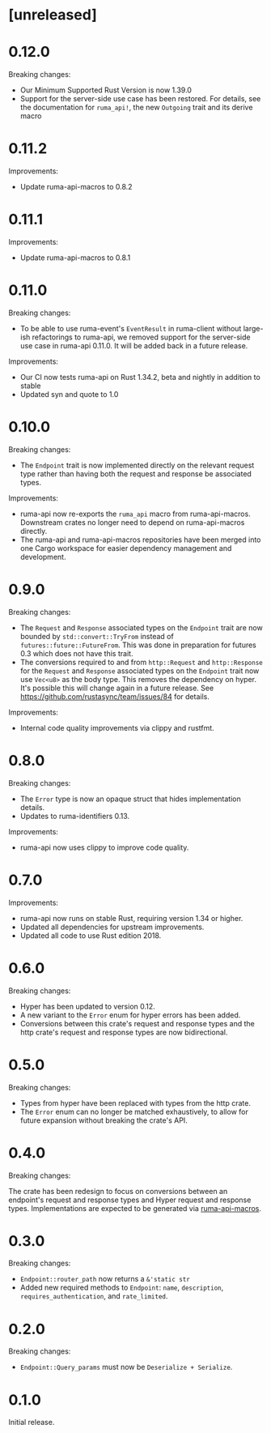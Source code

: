 # [unreleased]

# 0.12.0

Breaking changes:

* Our Minimum Supported Rust Version is now 1.39.0
* Support for the server-side use case has been restored. For details, see the documentation for
  `ruma_api!`, the new `Outgoing` trait and its derive macro

# 0.11.2

Improvements:

* Update ruma-api-macros to 0.8.2

# 0.11.1

Improvements:

* Update ruma-api-macros to 0.8.1

# 0.11.0

Breaking changes:

* To be able to use ruma-event's `EventResult` in ruma-client without large-ish refactorings to ruma-api, we removed support for the server-side use case in ruma-api 0.11.0. It will be added back in a future release.

Improvements:

* Our CI now tests ruma-api on Rust 1.34.2, beta and nightly in addition to stable
* Updated syn and quote to 1.0

# 0.10.0

Breaking changes:

* The `Endpoint` trait is now implemented directly on the relevant request type rather than having both the request and response be associated types.

Improvements:

* ruma-api now re-exports the `ruma_api` macro from ruma-api-macros. Downstream crates no longer need to depend on ruma-api-macros directly.
* The ruma-api and ruma-api-macros repositories have been merged into one Cargo workspace for easier dependency management and development.

# 0.9.0

Breaking changes:

* The `Request` and `Response` associated types on the `Endpoint` trait are now bounded by `std::convert::TryFrom` instead of `futures::future::FutureFrom`. This was done in preparation for futures 0.3 which does not have this trait.
* The conversions required to and from `http::Request` and `http::Response` for the `Request` and `Response` associated types on the `Endpoint` trait now use `Vec<u8>` as the body type. This removes the dependency on hyper. It's possible this will change again in a future release. See https://github.com/rustasync/team/issues/84 for details.

Improvements:

* Internal code quality improvements via clippy and rustfmt.

# 0.8.0

Breaking changes:

* The `Error` type is now an opaque struct that hides implementation details.
* Updates to ruma-identifiers 0.13.

Improvements:

* ruma-api now uses clippy to improve code quality.

# 0.7.0

Improvements:

* ruma-api now runs on stable Rust, requiring version 1.34 or higher.
* Updated all dependencies for upstream improvements.
* Updated all code to use Rust edition 2018.

# 0.6.0

Breaking changes:

* Hyper has been updated to version 0.12.
* A new variant to the `Error` enum for hyper errors has been added.
* Conversions between this crate's request and response types and the http crate's request and response types are now bidirectional.

# 0.5.0

Breaking changes:

* Types from hyper have been replaced with types from the http crate.
* The `Error` enum can no longer be matched exhaustively, to allow for future expansion without breaking the crate's API.

# 0.4.0

Breaking changes:

The crate has been redesign to focus on conversions between an endpoint's request and response types and Hyper request and response types. Implementations are expected to be generated via [ruma-api-macros](https://github.com/ruma/ruma-api-macros).

# 0.3.0

Breaking changes:

* `Endpoint::router_path` now returns a `&'static str`
* Added new required methods to `Endpoint`: `name`, `description`, `requires_authentication`, and `rate_limited`.

# 0.2.0

Breaking changes:

* `Endpoint::Query_params` must now be `Deserialize + Serialize`.

# 0.1.0

Initial release.
